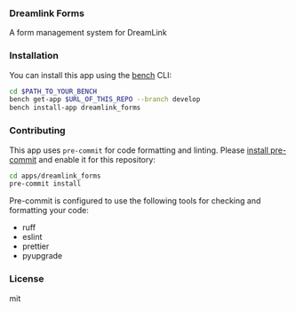 ### Dreamlink Forms

A form management system for DreamLink

### Installation

You can install this app using the [bench](https://github.com/frappe/bench) CLI:

```bash
cd $PATH_TO_YOUR_BENCH
bench get-app $URL_OF_THIS_REPO --branch develop
bench install-app dreamlink_forms
```

### Contributing

This app uses `pre-commit` for code formatting and linting. Please [install pre-commit](https://pre-commit.com/#installation) and enable it for this repository:

```bash
cd apps/dreamlink_forms
pre-commit install
```

Pre-commit is configured to use the following tools for checking and formatting your code:

- ruff
- eslint
- prettier
- pyupgrade

### License

mit
